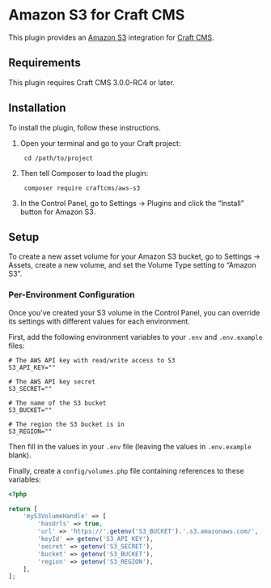 Amazon S3 for Craft CMS
=======================

This plugin provides an [Amazon S3](https://aws.amazon.com/s3/) integration for [Craft CMS](https://craftcms.com/).


## Requirements

This plugin requires Craft CMS 3.0.0-RC4 or later.


## Installation

To install the plugin, follow these instructions.

1. Open your terminal and go to your Craft project:

        cd /path/to/project

2. Then tell Composer to load the plugin:

        composer require craftcms/aws-s3

3. In the Control Panel, go to Settings → Plugins and click the “Install” button for Amazon S3.

## Setup

To create a new asset volume for your Amazon S3 bucket, go to Settings → Assets, create a new volume, and set the Volume Type setting to “Amazon S3”.

### Per-Environment Configuration

Once you’ve created your S3 volume in the Control Panel, you can override its settings with different values for each environment.

First, add the following environment variables to your `.env` and `.env.example` files:

```
# The AWS API key with read/write access to S3
S3_API_KEY=""

# The AWS API key secret
S3_SECRET=""

# The name of the S3 bucket
S3_BUCKET=""

# The region the S3 bucket is in
S3_REGION=""
``` 

Then fill in the values in your `.env` file (leaving the values in `.env.example` blank).

Finally, create a `config/volumes.php` file containing references to these variables:

```php
<?php

return [
    'myS3VolumeHandle' => [
        'hasUrls' => true,
        'url' => 'https://'.getenv('S3_BUCKET').'.s3.amazonaws.com/',
        'keyId' => getenv('S3_API_KEY'),
        'secret' => getenv('S3_SECRET'),
        'bucket' => getenv('S3_BUCKET'),
        'region' => getenv('S3_REGION'),
    ],
];
```
